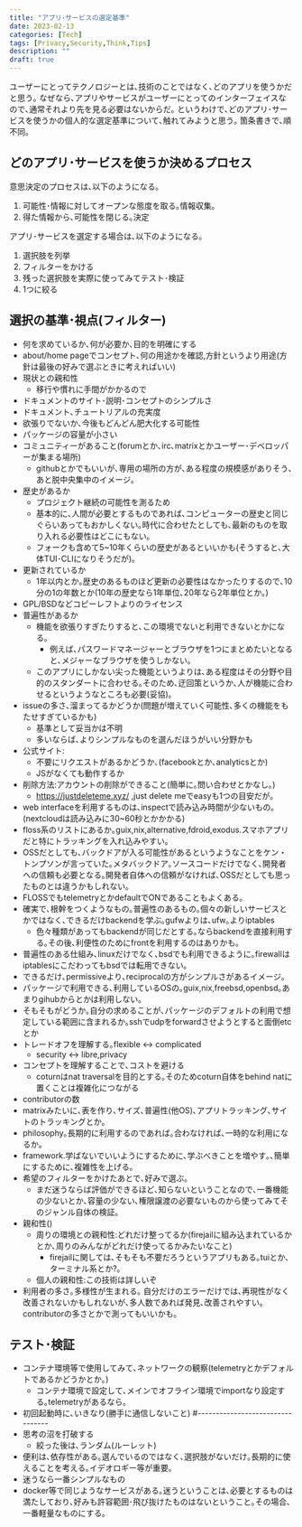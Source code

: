```yaml
---
title: "アプリ･サービスの選定基準"
date: 2023-02-13
categories: [Tech]
tags: [Privacy,Security,Think,Tips]
description: ""
draft: true
---
```


ユーザーにとってテクノロジーとは､技術のことではなく､どのアプリを使うかだと思う｡
なぜなら､アプリやサービスがユーザーにとってのインターフェイスなので､通常それより先を見る必要はないからだ｡
というわけで､どのアプリ･サービスを使うかの個人的な選定基準について､触れてみようと思う｡
箇条書きで､順不同｡

## どのアプリ･サービスを使うか決めるプロセス
意思決定のプロセスは､以下のようになる｡
1. 可能性･情報に対してオープンな態度を取る｡情報収集｡
2. 得た情報から､可能性を閉じる｡決定

アプリ･サービスを選定する場合は､以下のようになる｡
1. 選択肢を列挙
2. フィルターをかける
3. 残った選択肢を実際に使ってみてテスト･検証
4. 1つに絞る


## 選択の基準･視点(フィルター)
- 何を求めているか､何が必要か､目的を明確にする
- about/home pageでコンセプト､何の用途かを確認,方針というより用途(方針は最後の好みで選ぶときに考えればいい)
- 現状との親和性
	- 移行や慣れに手間がかかるので
- ドキュメントのサイト･説明･コンセプトのシンプルさ
- ドキュメント､チュートリアルの充実度
- 欲張りでないか､今後もどんどん肥大化する可能性
- パッケージの容量が小さい
- コミュニティーがあること(forumとか､irc､matrixとかユーザー･デベロッパーが集まる場所)
	- githubとかでもいいが､専用の場所の方が､ある程度の規模感がありそう､あと脱中央集中のイメージ｡
- 歴史があるか
	- プロジェクト継続の可能性を測るため
	- 基本的に､人間が必要とするものであれば､コンピューターの歴史と同じぐらいあってもおかしくない｡時代に合わせたとしても､最新のものを取り入れる必要性はどこにもない｡
	- フォークも含めて5~10年くらいの歴史があるといいかも(そうすると､大体TUI･CLIになりそうだが)｡
- 更新されているか
	- 1年以内とか｡歴史のあるものほど更新の必要性はなかったりするので､10分の1の年数とか(10年の歴史なら1年単位､20年なら2年単位とか｡)
- GPL/BSDなどコピーレフトよりのライセンス
- 普遍性があるか
	- 機能を欲張りすぎたりすると､この環境でないと利用できないとかになる｡
		- 例えば､パスワードマネージャーとブラウザを1つにまとめたいとなると､メジャーなブラウザを使うしかない｡
	- このアプリにしかない尖った機能というよりは､ある程度はその分野や目的のスタンダートに合わせる｡そのため､迂回策というか､人が機能に合わせるというようなところも必要(妥協)｡
- issueの多さ､溜まってるかどうか(問題が増えていく可能性､多くの機能をもたせすぎているかも)
	- 基準として妥当かは不明
	- 多いならば､よりシンプルなものを選んだほうがいい分野かも
- 公式サイト:
	- 不要にリクエストがあるかどうか､(facebookとか､analyticsとか) 
	- JSがなくても動作するか
- 削除方法:アカウントの削除ができること(簡単に｡問い合わせとかなし｡)
	- https://justdeleteme.xyz/ ,just delete meでeasyも1つの目安だが｡
- web interfaceを利用するものは､inspectで読み込み時間が少ないもの｡(nextcloudは読み込みに30~60秒とかかかる)
- floss系のリストにあるか｡guix,nix,alternative,fdroid,exodus.スマホアプリだと特にトラッキングを入れ込みやすい｡
- OSSだとしても､バックドアが入る可能性があるというようなことをケン・トンプソンが言っていた｡メタバックドア｡ソースコードだけでなく､開発者への信頼も必要となる｡開発者自体への信頼がなければ､OSSだとしても思ったものとは違うかもしれない｡
- FLOSSでもtelemetryとかdefaultでONであることもよくある｡
- 確実で､根幹をつくようなもの｡普遍性のあるもの｡個々の新しいサービスとかではなく､できるだけbackendを学ぶ｡gufwよりは､ufw｡よりiptables
	- 色々種類があってもbackendが同じだとする｡ならbackendを直接利用する｡その後､利便性のためにfrontを利用するのはありかも｡
- 普遍性のある仕組み､linuxだけでなく､bsdでも利用できるように｡firewallはiptablesにこだわってもbsdでは転用できない｡
- できるだけ､permissiveより､reciprocalの方がシンプルさがあるイメージ｡
- パッケージで利用できる､利用しているOSの｡guix,nix,freebsd,openbsd｡あまりgihubからとかは利用しない｡
- そもそもがどうか｡自分の求めることが､パッケージのデフォルトの利用で想定している範囲に含まれるか｡sshでudpをforwardさせようとすると面倒etcとか
- トレードオフを理解する｡flexible <-> complicated
	- security <-> libre,privacy
- コンセプトを理解することで､コストを避ける
	- coturnはnat traversalを目的とする｡そのためcoturn自体をbehind natに置くことは複雑化につながる
- contributorの数
- matrixみたいに､表を作り､サイズ､普遍性(他OS)､アプリトラッキング､サイトのトラッキングとか｡
- philosophy｡長期的に利用するのであれば｡合わなければ､一時的な利用になるか｡
- framework.学ばないでいいようにするために､学ぶべきことを増やす｡､簡単にするために､複雑性を上げる｡
- 希望のフィルターをかけたあとで､好みで選ぶ｡
	- まだ迷うならば評価ができるほど､知らないということなので､一番機能の少ないとか､容量の少ない､権限譲渡の必要ないものから使ってみてそのジャンル自体の検証｡
- 親和性()
    - 周りの環境との親和性:どれだけ整ってるか(firejailに組み込まれているかとか､周りのみんながどれだけ使ってるかみたいなこと)
        - firejailに関しては､そもそも不要だろうというアプリもある｡tuiとか､ターミナル系とか?｡
    - 個人の親和性:この技術は詳しいぞ
- 利用者の多さ｡多様性が生まれる｡
    自分だけのエラーだけでは､再現性がなく改善されないかもしれないが､多人数であれば発見､改善されやすい｡
    contributorの多さとかで測ってもいいかも｡

## テスト･検証
- コンテナ環境等で使用してみて､ネットワークの観察(telemetryとかデフォルトであるかどうかとか｡)
	- コンテナ環境で設定して､メインでオフライン環境でimportなり設定する｡telemetryがあるなら｡
- 初回起動時に､いきなり(勝手に通信しないこと)
#---------------------------------
- 思考の沼を打破する
	- 絞った後は､ランダム(ルーレット)
- 便利は､依存性がある｡選んでいるのではなく､選択肢がないだけ｡長期的に使えることを考える｡イデオロギー等が重要｡
- 迷うなら一番シンプルなもの
- docker等で同じようなサービスがある｡迷うということは､必要とするものは満たしており､好みも許容範囲･飛び抜けたものはないということ｡その場合､一番軽量なものにする｡

